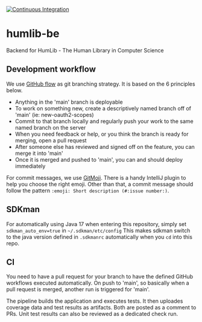 [![Continuous Integration](https://github.com/mor4thii/humlib-be/actions/workflows/ci.yml/badge.svg)](https://github.com/mor4thii/humlib-be/actions/workflows/ci.yml)

# humlib-be

Backend for HumLib - The Human Library in Computer Science

## Development workflow

We use [GitHub flow](https://githubflow.github.io/) as git branching strategy. It is based on the 6 principles below.

- Anything in the 'main' branch is deployable
- To work on something new, create a descriptively named branch off of 'main' (ie: new-oauth2-scopes)
- Commit to that branch locally and regularly push your work to the same named branch on the server
- When you need feedback or help, or you think the branch is ready for merging, open a pull request
- After someone else has reviewed and signed off on the feature, you can merge it into 'main'
- Once it is merged and pushed to 'main', you can and should deploy immediately

For commit messages, we use [GitMoji](https://gitmoji.dev/). There is a handy IntelliJ plugin to help you choose the
right emoji. Other than that, a commit message should follow the pattern `:emoji: Short description (#:issue number:)`.

## SDKman

For automatically using Java 17 when entering this repository, simply set `sdkman_auto_env=true`
in `~/.sdkman/etc/config`
This makes sdkman switch to the java version defined in `.sdkmanrc` automatically when you `cd` into this repo.

## CI

You need to have a pull request for your branch to have the defined GitHub workflows executed automatically. On push
to 'main', so basically when a pull request is merged, another run is triggered for 'main'.

The pipeline builds the application and executes tests. It then uploades coverage data and test results as artifacts.
Both are posted as a comment to PRs. Unit test results can also be reviewed as a dedicated check run.
